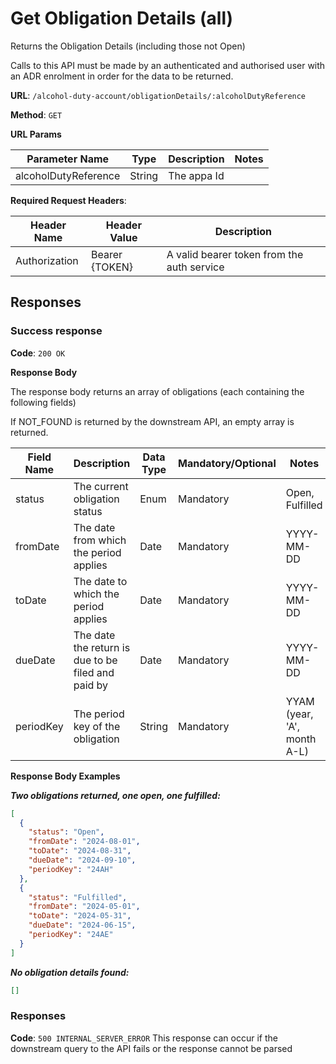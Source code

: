 # Get Obligation Details (all)

Returns the Obligation Details (including those not Open)

Calls to this API must be made by an authenticated and authorised user with an ADR enrolment in order for the data to be returned.

**URL**: `/alcohol-duty-account/obligationDetails/:alcoholDutyReference`

**Method**: `GET`

**URL Params**

| Parameter Name        | Type   | Description  | Notes      |
|-----------------------|--------|--------------|------------|
| alcoholDutyReference  | String |  The appa Id |            |

**Required Request Headers**:

| Header Name   | Header Value   | Description                                |
|---------------|----------------|--------------------------------------------|
| Authorization | Bearer {TOKEN} | A valid bearer token from the auth service |

## Responses

### Success response

**Code**: `200 OK`

**Response Body**

The response body returns an array of obligations (each containing the following fields)

If NOT_FOUND is returned by the downstream API, an empty array is returned.

| Field Name | Description                                        | Data Type | Mandatory/Optional | Notes                       |
|------------|----------------------------------------------------|-----------|--------------------|-----------------------------|
| status     | The current obligation status                      | Enum      | Mandatory          | Open, Fulfilled             |
| fromDate   | The date from which the period applies             | Date      | Mandatory          | YYYY-MM-DD                  |
| toDate     | The date to which the period applies               | Date      | Mandatory          | YYYY-MM-DD                  |
| dueDate    | The date the return is due to be filed and paid by | Date      | Mandatory          | YYYY-MM-DD                  |
| periodKey  | The period key of the obligation                   | String    | Mandatory          | YYAM (year, 'A', month A-L) |

**Response Body Examples**

***Two obligations returned, one open, one fulfilled:***

```json
[
  {
    "status": "Open",
    "fromDate": "2024-08-01",
    "toDate": "2024-08-31",
    "dueDate": "2024-09-10",
    "periodKey": "24AH"
  },
  {
    "status": "Fulfilled",
    "fromDate": "2024-05-01",
    "toDate": "2024-05-31",
    "dueDate": "2024-06-15",
    "periodKey": "24AE"
  }
]
```

***No obligation details found:***

```json
[]
```

### Responses
**Code**: `500 INTERNAL_SERVER_ERROR`
This response can occur if the downstream query to the API fails or the response cannot be parsed